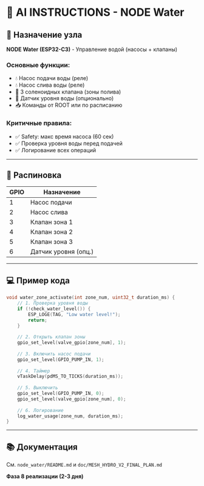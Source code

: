 # 🤖 AI INSTRUCTIONS - NODE Water

## 🎯 Назначение узла

**NODE Water (ESP32-C3)** - Управление водой (насосы + клапаны)

### Основные функции:
- 💧 Насос подачи воды (реле)
- 💧 Насос слива воды (реле)
- 🚰 3 соленоидных клапана (зоны полива)
- 📏 Датчик уровня воды (опционально)
- 📥 Команды от ROOT или по расписанию

### Критичные правила:
- ✅ Safety: макс время насоса (60 сек)
- ✅ Проверка уровня воды перед подачей
- ✅ Логирование всех операций

---

## 🔌 Распиновка

| GPIO | Назначение |
|------|------------|
| 1 | Насос подачи |
| 2 | Насос слива |
| 3 | Клапан зона 1 |
| 4 | Клапан зона 2 |
| 5 | Клапан зона 3 |
| 6 | Датчик уровня (опц.) |

---

## 💻 Пример кода

```c
void water_zone_activate(int zone_num, uint32_t duration_ms) {
    // 1. Проверка уровня воды
    if (!check_water_level()) {
        ESP_LOGE(TAG, "Low water level!");
        return;
    }
    
    // 2. Открыть клапан зоны
    gpio_set_level(valve_gpio[zone_num], 1);
    
    // 3. Включить насос подачи
    gpio_set_level(GPIO_PUMP_IN, 1);
    
    // 4. Таймер
    vTaskDelay(pdMS_TO_TICKS(duration_ms));
    
    // 5. Выключить
    gpio_set_level(GPIO_PUMP_IN, 0);
    gpio_set_level(valve_gpio[zone_num], 0);
    
    // 6. Логирование
    log_water_usage(zone_num, duration_ms);
}
```

---

## 📚 Документация

См. `node_water/README.md` и `doc/MESH_HYDRO_V2_FINAL_PLAN.md`

**Фаза 8 реализации (2-3 дня)**

